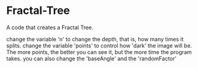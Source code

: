 # Fractal-Tree

A code that creates a Fractal Tree.

change the variable 'n' to change the depth, that is, how many times it splits.
change the variable 'points' to control how 'dark' the image will be. The more points, the better you can see it, but the more time the program takes.
you can also change the 'baseAngle' and the 'randomFactor'
